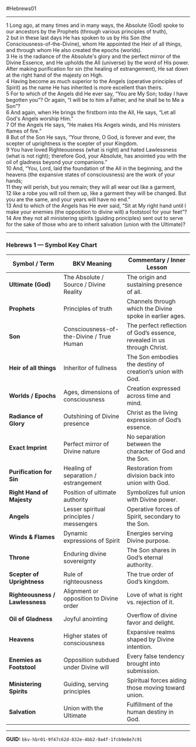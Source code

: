 #Hebrews01
___


1 Long ago, at many times and in many ways, the Absolute (God) spoke to our ancestors by the Prophets (through various principles of truth),  
2 but in these last days He has spoken to us by His Son (the Consciousness-of-the-Divine), whom He appointed the Heir of all things, and through whom He also created the epochs (worlds).  
3 He is the radiance of the Absolute's glory and the perfect mirror of the Divine Essence, and He upholds the All (universe) by the word of His power. After making purification for sin (the healing of estrangement), He sat down at the right hand of the majesty on High.   
4 Having become as much superior to the Angels (operative principles of Spirit) as the name He has inherited is more excellent than theirs.   
5 For to which of the Angels did He ever say, “You are My Son; today I have begotten you”? Or again, “I will be to him a Father, and he shall be to Me a Son”?   
6 And again, when He brings the firstborn into the All, He says, “Let all God's Angels worship Him.”   
7 Of the Angels He says, “He makes His Angels winds, and His ministers flames of fire.”   
8 But of the Son He says, “Your throne, O God, is forever and ever, the scepter of uprightness is the scepter of your Kingdom.   
9 You have loved Righteousness (what is right) and hated Lawlessness (what is not right); therefore God, your Absolute, has anointed you with the oil of gladness beyond your companions.”   
10 And, “You, Lord, laid the foundation of the All in the beginning, and the heavens (the expansive states of consciousness) are the work of your hands;   
11 they will perish, but you remain; they will all wear out like a garment,   
12 like a robe you will roll them up, like a garment they will be changed. But you are the same, and your years will have no end.”   
13 And to which of the Angels has He ever said, “Sit at My right hand until I make your enemies (the opposition to divine will) a footstool for your feet”?   
14 Are they not all ministering spirits (guiding principles) sent out to serve for the sake of those who are to inherit salvation (union with the Ultimate)?

---

### Hebrews 1 — Symbol Key Chart

| Symbol / Term              | BKV Meaning                                   | Commentary / Inner Lesson |
|-----------------------------|-----------------------------------------------|---------------------------|
| **Ultimate (God)**          | The Absolute / Source / Divine Reality        | The origin and sustaining presence of all. |
| **Prophets**                | Principles of truth                          | Channels through which the Divine spoke in earlier ages. |
| **Son**                     | Consciousness-of-the-Divine / True Human     | The perfect reflection of God’s essence, revealed in us through Christ. |
| **Heir of all things**      | Inheritor of fullness                         | The Son embodies the destiny of creation’s union with God. |
| **Worlds / Epochs**         | Ages, dimensions of consciousness             | Creation expressed across time and mind. |
| **Radiance of Glory**       | Outshining of Divine presence                 | Christ as the living expression of God’s essence. |
| **Exact Imprint**           | Perfect mirror of Divine nature               | No separation between the character of God and the Son. |
| **Purification for Sin**    | Healing of separation / estrangement          | Restoration from division back into union with God. |
| **Right Hand of Majesty**   | Position of ultimate authority                | Symbolizes full union with Divine power. |
| **Angels**                  | Lesser spiritual principles / messengers      | Operative forces of Spirit, secondary to the Son. |
| **Winds & Flames**          | Dynamic expressions of Spirit                 | Energies serving Divine purpose. |
| **Throne**                  | Enduring divine sovereignty                   | The Son shares in God’s eternal authority. |
| **Scepter of Uprightness**  | Rule of righteousness                         | The true order of God’s kingdom. |
| **Righteousness / Lawlessness** | Alignment or opposition to Divine order   | Love of what is right vs. rejection of it. |
| **Oil of Gladness**         | Joyful anointing                              | Overflow of divine favor and delight. |
| **Heavens**                 | Higher states of consciousness                | Expansive realms shaped by Divine intention. |
| **Enemies as Footstool**    | Opposition subdued under Divine will          | Every false tendency brought into submission. |
| **Ministering Spirits**     | Guiding, serving principles                   | Spiritual forces aiding those moving toward union. |
| **Salvation**               | Union with the Ultimate                       | Fulfillment of the human destiny in God. |

---

**GUID:** `bkv-hbr01-9f47c62d-832e-4bb2-9a4f-1fcb9e8e7c91`
